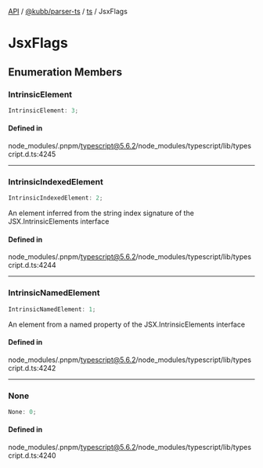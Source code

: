 [API](../../../../../packages.md) / [@kubb/parser-ts](../../../index.md) / [ts](../index.md) / JsxFlags

# JsxFlags

## Enumeration Members

### IntrinsicElement

```ts
IntrinsicElement: 3;
```

#### Defined in

node\_modules/.pnpm/typescript@5.6.2/node\_modules/typescript/lib/typescript.d.ts:4245

***

### IntrinsicIndexedElement

```ts
IntrinsicIndexedElement: 2;
```

An element inferred from the string index signature of the JSX.IntrinsicElements interface

#### Defined in

node\_modules/.pnpm/typescript@5.6.2/node\_modules/typescript/lib/typescript.d.ts:4244

***

### IntrinsicNamedElement

```ts
IntrinsicNamedElement: 1;
```

An element from a named property of the JSX.IntrinsicElements interface

#### Defined in

node\_modules/.pnpm/typescript@5.6.2/node\_modules/typescript/lib/typescript.d.ts:4242

***

### None

```ts
None: 0;
```

#### Defined in

node\_modules/.pnpm/typescript@5.6.2/node\_modules/typescript/lib/typescript.d.ts:4240
